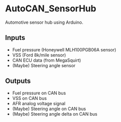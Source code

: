 # AutoCAN_SensorHub
Automotive sensor hub using Arduino.

Inputs
-
* Fuel pressure (Honeywell MLH100PGB06A sensor)
* VSS (Ford 8k/mile sensor)
* CAN ECU data (from MegaSquirt)
* (Maybe) Steering angle sensor

Outputs
-
* Fuel pressure on CAN bus
* VSS on CAN bus
* AFR analog voltage signal
* (Maybe) Steering angle on CAN bus
* (Maybe) Steering angle delta on CAN bus

